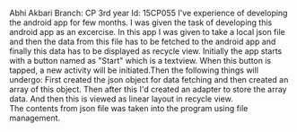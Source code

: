 Abhi Akbari 
Branch: CP 3rd year
Id: 15CP055
I've experience of developing the android app for few months. 
I was given the task of developing this android app as an excercise.
In this app I was given to take a local json file and then the data from this file has to be fetched to the android app and finally this data has to be displayed as recycle view.
Initially the app starts with a button named as "Start" which is a textview. When this button is tapped, a new activity will be initiated.Then the following things will undergo:
First created the json object for data fetching and then created an array of this object. Then after this I'd created an adapter to store the array data. And then this is viewed as linear layout in recycle view.   
The contents from json file was taken into the program using file management.
